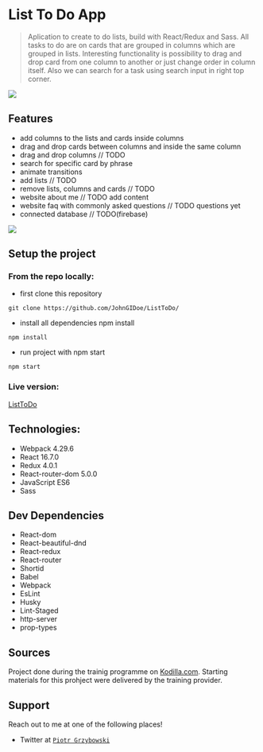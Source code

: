 # List To Do App

> Aplication to create to do lists, build with React/Redux and Sass. All tasks to do are on cards that are grouped in columns which are grouped in lists. Interesting functionality is possibility to drag and drop card from one column to another or just change order in column itself. Also we can search for a task using search input in right top corner.

<img src="https://i.postimg.cc/W11cWFbM/Zrzut-ekranu-z-2020-02-08-15-36-24.png">

## Features
- add columns to the lists and cards inside columns
- drag and drop cards between columns and inside the same column
- drag and drop columns // TODO
- search for specific card by phrase
- animate transitions
- add lists // TODO
- remove lists, columns and cards // TODO
- website about me // TODO add content
- website faq with commonly asked questions // TODO questions yet
- connected database // TODO(firebase)

<img src="https://i.postimg.cc/8C51zLtC/Zrzut-ekranu-z-2020-02-08-15-35-09.png">

## Setup the project
### From the repo locally:
- first clone this repository
```shell
git clone https://github.com/JohnGIDoe/ListToDo/
```
- install all dependencies npm install
``` shell 
npm install
```
- run project with npm start
```shell
npm start
```
### Live version:
<a href="https://glacial-sierra-63356.herokuapp.com/">ListToDo</a>

## Technologies:
- Webpack 4.29.6
- React 16.7.0
- Redux 4.0.1
- React-router-dom 5.0.0
- JavaScript ES6
- Sass

## Dev Dependencies
- React-dom
- React-beautiful-dnd
- React-redux
- React-router
- Shortid
- Babel
- Webpack
- EsLint
- Husky
- Lint-Staged
- http-server
- prop-types

## Sources
Project done during the trainig programme on <a href="www.kodilla.com">Kodilla.com</a>. Starting materials for this prohject were delivered by the training provider.

## Support

Reach out to me at one of the following places!

- Twitter at <a href="https://twitter.com/grzybek6" target="_blank">`Piotr Grzybowski`</a>

